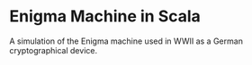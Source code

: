 # Enigma Machine in Scala
A simulation of the Enigma machine used in WWII as a German cryptographical device.
